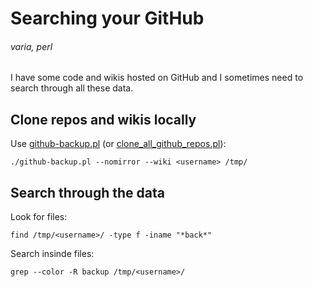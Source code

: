 # Searching your GitHub
###### varia, perl

I have some code and wikis hosted on GitHub and I sometimes need to search through all these data.

## Clone repos and wikis locally

Use [github-backup.pl](https://github.com/jreisinger/varia/blob/master/github-backup.pl) (or [clone_all_github_repos.pl](https://github.com/jreisinger/varia/blob/master/clone_all_github_repos.pl)):

    ./github-backup.pl --nomirror --wiki <username> /tmp/

## Search through the data

Look for files:

    find /tmp/<username>/ -type f -iname "*back*"

Search insinde files:

    grep --color -R backup /tmp/<username>/
